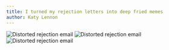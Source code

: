 ```yaml
---
title: I turned my rejection letters into deep fried memes
author: Katy Lennon
---
```


<img src="../deep_fried1.JPG" alt="Distorted rejection email">
<img src="../deep_fried2.JPG" alt="Distorted rejection email">
<img src="../deep_fried3.JPG" alt="Distorted rejection email">